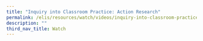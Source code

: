 ```yaml
---
title: "Inquiry into Classroom Practice: Action Research"
permalink: /elis/resources/watch/videos/inquiry-into-classroom-practice-action-research/
description: ""
third_nav_title: Watch
---
```

